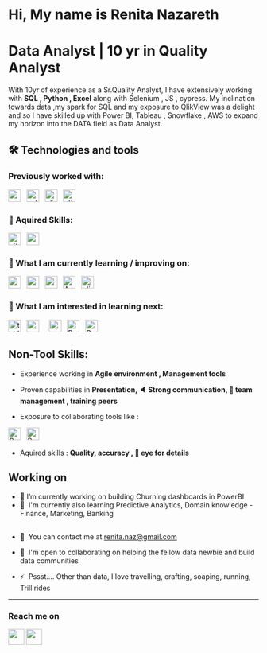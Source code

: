 # Hi, My name is Renita Nazareth
 

# Data Analyst | 10 yr in Quality Analyst 


With 10yr of experience as a Sr.Quality Analyst, I have extensively working with **SQL , Python , Excel** along with Selenium , JS , cypress. My inclination towards data ,my spark for SQL and my exposure to QlikView was a delight and so I have skilled up with  Power BI, Tableau , Snowflake , AWS to expand my horizon into the  DATA field as Data Analyst. 


## 🛠  Technologies and tools

### Previously worked with:
<a href="https://www.python.org/" target="_blank" rel="noreferrer">
<img src="https://img.shields.io/badge/python-282C34?logo=python" alt="py logo" title="py" height="25" /></a>
&nbsp;
<a href="https://www.selenium.dev" target="_blank" rel="noreferrer">
<img src="https://img.shields.io/badge/selenium-282C34?logo=selenium" alt="selenium logo" title="selenium" height="25" /></a>
&nbsp;
<a href="https://www.qlik.com/us/products/qlikview" target="_blank" rel="noreferrer">
<img src="https://img.shields.io/badge/qlik-282C34?logo=qlik" alt="qlik logo" title="qlik" height="25" /></a>
&nbsp;
<a href="https://www.qlik.com/us/products/qlikview" target="_blank" rel="noreferrer">
<img src="https://img.shields.io/badge/MSSQL-black?logo=Microsoft%20SQL%20Server&logoColor=red" alt="qlik logo" title="qlik" height="25" /></a>
&nbsp;

### 📖  Aquired Skills:
<a href="https://git-scm.com/" target="_blank" rel="noreferrer">
<img src="https://img.shields.io/badge/git-282C34?logo=git" alt="git logo" title="git" height="25" /></a>
&nbsp;
<a href="https://www.mysql.com/" target="_blank" rel="noreferrer">
  <img src="https://img.shields.io/badge/mysql-282C34?logo=mysql" alt="my SQL logo" title="mysql" height="25" /></a>
&nbsp;

### 📖  What I am currently learning / improving on:
<a href="https://www.python.org/" target="_blank" rel="noreferrer">
<img src="https://img.shields.io/badge/snowflake-282C34?logo=snowflake" alt="snowflake logo" title="snowflake" height="25" /></a>
&nbsp;
<a href="https://powerbi.microsoft.com/en-in/" target="_blank" rel="noreferrer">
<img src="https://img.shields.io/badge/powerbi-282C34?logo=powerbi" alt="powerbi logo" title="powerbi" height="25" /></a>
&nbsp;
<a href="https://www.matillion.com/" target="_blank" rel="noreferrer">
<img src="https://img.shields.io/badge/matillion-282C34?logo=matillion" alt="matilion logo" title="matilion" height="25" /></a>
&nbsp;
<a href="https://azure.microsoft.com/en-in" target="_blank" rel="noreferrer">
<img src="https://img.shields.io/badge/microsoftazure-282C34?logo=microsoftazure" alt="Azure logo" title="Azure" height="25" /></a>
&nbsp;
<a href="https://www.qlik.com/us/products/qlikview" target="_blank" rel="noreferrer">
<img src="https://img.shields.io/badge/qlik-282C34?logo=qlik" alt="qlik logo" title="qlik" height="25" /></a>
&nbsp; 


### 👾   What I am interested in learning next:
<a href="https://www.tableau.com/" target="_blank" rel="noreferrer">
<img src="https://img.shields.io/badge/tableau-282C34?logo=tableau" alt="tableau logo" title="tableau" height="25" /></a>
&nbsp;

<a href="https://pandas.pydata.org/" target="_blank" rel="noreferrer">
<img src="https://img.shields.io/badge/pandas-282C34?logo=pandas" alt="pandas logo" title="pandas" height="25" /></a>
&nbsp;
<a href="https://numpy.org/" target="_blank" rel="noreferrer" 
<img src="https://img.shields.io/badge/numpy-282C34?logo=numpy" alt="numpy logo" title="numpy" height="25" /></a>
&nbsp;
<a href="https://aws.amazon.com/?nc2=h_lg" target="_blank" rel="noreferrer">
<img src="https://img.shields.io/badge/amazonaws-282C34?logo=amazonaws" alt="amazonaws logo" title="amazonaws" height="25" /></a>
&nbsp;
<a href="https://www.r-project.org/about.html" target="_blank" rel="noreferrer">
<img src="https://img.shields.io/badge/microsoftexcel-282C34?logo=microsoftexcel&labelColor=%23217346" alt="R logo" title="R" height="25" /></a>
&nbsp;
<a href="https://www.microsoft.com/en-in/microsoft-365/excel" target="_blank" rel="noreferrer">
<img src="https://img.shields.io/badge/r-282C34?logo=r" alt="R logo" title="R" height="25" /></a>
&nbsp;



## Non-Tool Skills: 
-  Experience working in **Agile environment , Management tools**
-  Proven capabilities in **Presentation, 🔈 Strong communication, 👥 team management , training peers**
-  Exposure to collaborating tools like :
  
   <a href="https://www.microsoft.com/en-in/microsoft-365/excel" target="_blank" rel="noreferrer">
<img src="https://img.shields.io/badge/JIRA-black?logo=Jira&logoColor=%232a9df4" alt="R logo" title="R" height="25" /></a>
&nbsp;
 <a href="https://www.microsoft.com/en-in/microsoft-365/excel" target="_blank" rel="noreferrer">
<img src="https://img.shields.io/badge/confluence-black?logo=confluence&logoColor=%232a9df4" alt="R logo" title="R" height="25" /></a>
&nbsp;

-  Aquired skills : **Quality, accuracy , 🧐 eye for details**

## Working on
* 🔭 I’m currently working on building Churning dashboards in PowerBI
* 🧠  I'm currently also learning Predictive Analytics, Domain knowledge - Finance, Marketing, Banking


## 
* 💬  You can contact me at [renita.naz@gmail.com](mailto:renita.naz@gmail.com)
* 🤝  I'm open to collaborating on helping the fellow data newbie and build data communities
  
* ⚡  Pssst.... Other than data, I love travelling, crafting, soaping, running, Trill rides



-------------------------------------------  
### Reach me on

<p align="left"> <a href="https://www.github.com/renitanaz" target="_blank" rel="noreferrer"><img src="https://raw.githubusercontent.com/danielcranney/readme-generator/main/public/icons/socials/github.svg" width="32" height="32" /></a> <a href="https://www.linkedin.com/in/renita-nazareth-16aba590/" target="_blank" rel="noreferrer"><img src="https://raw.githubusercontent.com/danielcranney/readme-generator/main/public/icons/socials/linkedin.svg" width="32" height="32" /></a></p>


